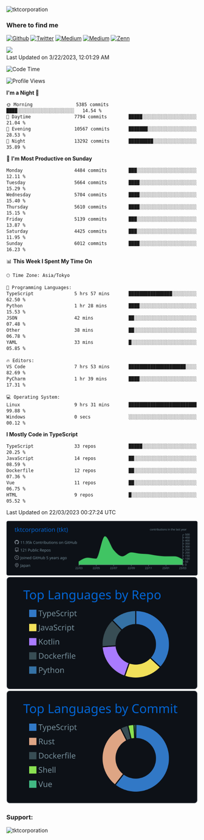 <p align="left"> <img src="https://komarev.com/ghpvc/?username=tktcorporation&label=Profile%20views&color=0e75b6&style=flat" alt="tktcorporation" /> </p>

<h3>Where to find me</h3>
<p>
<a href="https://github.com/tktcorporation" target="_blank"><img alt="Github" src="https://img.shields.io/badge/GitHub-%2312100E.svg?&style=for-the-badge&logo=Github&logoColor=white" /></a>
<a href="https://twitter.com/tktcorporation" target="_blank"><img alt="Twitter" src="https://img.shields.io/badge/twitter-%231DA1F2.svg?&style=for-the-badge&logo=twitter&logoColor=white" /></a>
<a href="https://www.linkedin.com/in/tktcorporation" target="_blank"><img alt="Medium" src="https://img.shields.io/badge/linkdin-0a66c2.svg?&style=for-the-badge&logo=linkedin&logoColor=white" /></a>
<a href="https://qiita.com/tktcorporation" target="_blank"><img alt="Medium" src="https://img.shields.io/badge/qiita-55C500.svg?&style=for-the-badge&logo=qiita&logoColor=white" /></a>
<a href="https://zenn.dev/tktcorporation" target="_blank"><img alt="Zenn" src="https://img.shields.io/badge/Zenn-3EA8FF.svg?&style=for-the-badge&logo=Zenn&logoColor=white" /></a>
</p>

<!--START_SECTION:lapras-card-->
<a href="https://lapras.com/public/tktcorporation" target="_blank" rel="noopener noreferrer"><img src="https://lapras-card-generator.vercel.app/api/svg?e=3.89&b=3.48&i=3.58&b1=%23232323&b2=%236d6d6d&i1=%23212121&i2=%23818181&l=en" width="300" ></a>  
Last Updated on 3/22/2023, 12:01:29 AM
<!--END_SECTION:lapras-card-->
  
<!--START_SECTION:waka-->
![Code Time](http://img.shields.io/badge/Code%20Time-918%20hrs%2042%20mins-blue)

![Profile Views](http://img.shields.io/badge/Profile%20Views-0-blue)

**I'm a Night 🦉** 

```text
🌞 Morning                5385 commits        ████░░░░░░░░░░░░░░░░░░░░░   14.54 % 
🌆 Daytime                7794 commits        █████░░░░░░░░░░░░░░░░░░░░   21.04 % 
🌃 Evening                10567 commits       ███████░░░░░░░░░░░░░░░░░░   28.53 % 
🌙 Night                  13292 commits       █████████░░░░░░░░░░░░░░░░   35.89 % 
```
📅 **I'm Most Productive on Sunday** 

```text
Monday                   4484 commits        ███░░░░░░░░░░░░░░░░░░░░░░   12.11 % 
Tuesday                  5664 commits        ████░░░░░░░░░░░░░░░░░░░░░   15.29 % 
Wednesday                5704 commits        ████░░░░░░░░░░░░░░░░░░░░░   15.40 % 
Thursday                 5610 commits        ████░░░░░░░░░░░░░░░░░░░░░   15.15 % 
Friday                   5139 commits        ███░░░░░░░░░░░░░░░░░░░░░░   13.87 % 
Saturday                 4425 commits        ███░░░░░░░░░░░░░░░░░░░░░░   11.95 % 
Sunday                   6012 commits        ████░░░░░░░░░░░░░░░░░░░░░   16.23 % 
```


📊 **This Week I Spent My Time On** 

```text
🕑︎ Time Zone: Asia/Tokyo

💬 Programming Languages: 
TypeScript               5 hrs 57 mins       ████████████████░░░░░░░░░   62.50 % 
Python                   1 hr 28 mins        ████░░░░░░░░░░░░░░░░░░░░░   15.53 % 
JSON                     42 mins             ██░░░░░░░░░░░░░░░░░░░░░░░   07.48 % 
Other                    38 mins             ██░░░░░░░░░░░░░░░░░░░░░░░   06.78 % 
YAML                     33 mins             █░░░░░░░░░░░░░░░░░░░░░░░░   05.85 % 

🔥 Editors: 
VS Code                  7 hrs 53 mins       █████████████████████░░░░   82.69 % 
PyCharm                  1 hr 39 mins        ████░░░░░░░░░░░░░░░░░░░░░   17.31 % 

💻 Operating System: 
Linux                    9 hrs 31 mins       █████████████████████████   99.88 % 
Windows                  0 secs              ░░░░░░░░░░░░░░░░░░░░░░░░░   00.12 % 
```

**I Mostly Code in TypeScript** 

```text
TypeScript               33 repos            █████░░░░░░░░░░░░░░░░░░░░   20.25 % 
JavaScript               14 repos            ██░░░░░░░░░░░░░░░░░░░░░░░   08.59 % 
Dockerfile               12 repos            ██░░░░░░░░░░░░░░░░░░░░░░░   07.36 % 
Vue                      11 repos            ██░░░░░░░░░░░░░░░░░░░░░░░   06.75 % 
HTML                     9 repos             █░░░░░░░░░░░░░░░░░░░░░░░░   05.52 % 
```




 Last Updated on 22/03/2023 00:27:24 UTC
<!--END_SECTION:waka-->

[![](https://raw.githubusercontent.com/tktcorporation/tktcorporation/master/profile-summary-card-output/github_dark/0-profile-details.svg)](https://github.com/vn7n24fzkq/github-profile-summary-cards)
[![](https://raw.githubusercontent.com/tktcorporation/tktcorporation/master/profile-summary-card-output/github_dark/1-repos-per-language.svg)](https://github.com/vn7n24fzkq/github-profile-summary-cards) [![](https://raw.githubusercontent.com/tktcorporation/tktcorporation/master/profile-summary-card-output/github_dark/2-most-commit-language.svg)](https://github.com/vn7n24fzkq/github-profile-summary-cards)

<h3 align="left">Support:</h3>
<p><a href="https://www.buymeacoffee.com/tktcorporation"> <img align="left" src="https://cdn.buymeacoffee.com/buttons/v2/default-yellow.png" height="50" width="210" alt="tktcorporation" /></a></p><br><br>
